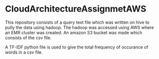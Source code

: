 # CloudArchitectureAssignmetAWS

This repository consists of a query text file which was written on hive to pully the data using hadoop.
The hadoop was accessed using AWS where an EMR cluster was created.
An amazon S3 bucket was made which consists of the csv file.

A TF-IDF python file is used to give the total frequency of occurance of words in a csv file.
